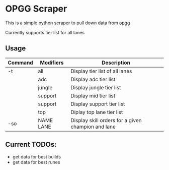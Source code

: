 # OPGG Scraper

This is a simple python scraper to pull down data from [opgg](https://op.gg)

Currently supports tier list for all lanes

## Usage
|Command|Modifiers|Description|
|-|-|-|
|-t|all|Display tier list of all lanes|
||adc|Display adc tier list|
||jungle|Display jungle tier list|
||support|Display mid tier list|
||support|Display support tier  list|
||top|Diplay top lane tier list|
|-so|NAME LANE|Display skill orders for a given champion and lane|

## Current TODOs:
* get data for best builds
* get data for best runes
